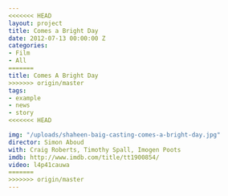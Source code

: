 ```yaml
---
<<<<<<< HEAD
layout: project
title: Comes a Bright Day
date: 2012-07-13 00:00:00 Z
categories:
- Film
- All
=======
title: Comes A Bright Day
>>>>>>> origin/master
tags:
- example
- news
- story
<<<<<<< HEAD

img: "/uploads/shaheen-baig-casting-comes-a-bright-day.jpg"
director: Simon Aboud
with: Craig Roberts, Timothy Spall, Imogen Poots
imdb: http://www.imdb.com/title/tt1900854/
video: l4p41cauwa
=======
>>>>>>> origin/master
---
```



